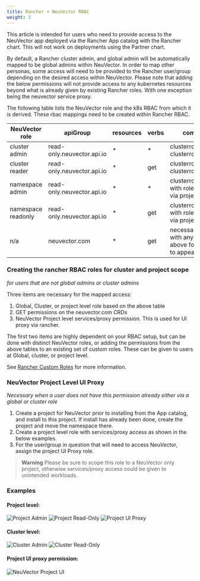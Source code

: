 ```yaml
---
title: Rancher + NeuVector RBAC
weight: 3
---
```


This article is intended for users who need to provide access to the NeuVector app deployed via the Rancher App catalog with the Rancher chart. This will not work on deployments using the Partner chart.

By default, a Rancher cluster admin, and global admin will be automatically mapped to be global admins within NeuVector. In order to map other personas, some access will need to be provided to the Rancher user/group depending on the desired access within NeuVector. Please note that adding the below permissions will not provide access to any kubernetes resources beyond what is already given by existing Rancher roles. With one exception being the neuvector service proxy.

The following table lists the NeuVector role and the k8s RBAC from which it is derived. These rbac mappings need to be created within Rancher RBAC.

|NeuVector role|apiGroup |resources|verbs|comment|
|-----|-----|-----|-----|-----|
cluster admin|read-only.neuvector.api.io|*|*| clusterrole(with clusterrolebinding)|
cluster reader|read-only.neuvector.api.io|*|get| clusterrole(with clusterrolebinding)|
namespace admin|read-only.neuvector.api.io|*|*| clusterrole/role with rolebinding) via project|
namespace readonly|read-only.neuvector.api.io|*|get| clusterrole/role with rolebinding) via project|
n/a|neuvector.com|*|get|necessary along with any of the above for nav link to appear|

### Creating the rancher RBAC roles for cluster and project scope
_for users that are not global admins or cluster admins_

Three items are necessary for the mapped access:

1. Global, Cluster, or project level role based on the above table
1. GET permissions on the neuvector.com CRDs
2. NeuVector Project level services/proxy permission. This is used for UI proxy via rancher.

The first two items are highly dependent on your RBAC setup, but can be done with distinct NeuVector roles, or adding the permissions from the above tables to an existing set of custom roles. These can be given to users at Global, cluster, or project level.

See [Rancher Custom Roles]({{<baseurl>}}rancher/v2.6/en/admin-settings/rbac/default-custom-roles/) for more information.

### NeuVector Project Level UI Proxy
_Necessary when a user does not have this permission already either via a global or cluster role_

1. Create a project for NeuVector prior to installing from the App catalog, and install to this project. If install has already been done, create the project and move the namespace there.
1. Create a project level role with services/proxy access as shown in the below examples.
1. For the user/group in question that will need to access NeuVector, assign the project UI Proxy role.
   
> **Warning**
> Please be sure to scope this role to a NeuVector only project, otherwise services/proxy access could be given to unintended workloads.

### Examples

#### Project level:
![Project Admin]({{<baseurl>}}/img/rancher/neuvector-project-admin.png)
![Project Read-Only]({{<baseurl>}}/img/rancher/neuvector-project-ro.png)
![Project UI Proxy]({{<baseurl>}}/img/rancher/neuvector-proxy-role.png)
#### Cluster level:
![Cluster Admin]({{<baseurl>}}/img/rancher/neuvector-cluster-admin.png)
![Cluster Read-Only]({{<baseurl>}}/img/rancher/neuvector-cluster-ro.png)
 
#### Project UI proxy permission:
![NeuVector Project UI]({{<baseurl>}}/img/rancher/neuvector-project-ro.png)
